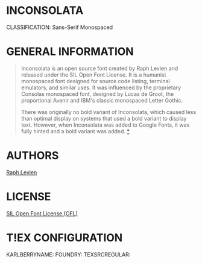INCONSOLATA
===========
CLASSIFICATION: Sans-Serif Monospaced


GENERAL INFORMATION
===================

> Inconsolata is an open source font created by Raph Levien and
> released under the SIL Open Font License. It is a humanist
> monospaced font designed for source code listing, terminal
> emulators, and similar uses. It was influenced by the proprietary
> Consolas monospaced font, designed by Lucas de Groot,
> the proportional Avenir and IBM's classic monospaced Letter Gothic.
> 
> There was originally no bold variant of Inconsolata, which caused
> less than optimal display on systems that used a bold variant to
> display text. However, when Inconsolata was added to Google Fonts,
> it was fully hinted and a bold variant was added.
> [*](https://en.wikipedia.org/wiki/Inconsolata)


AUTHORS
=======
[Raph Levien](http://www.levien.com)


LICENSE
=======
[SIL Open Font License (OFL)](http://scripts.sil.org/OFL)



T!EX CONFIGURATION
=================
KARLBERRYNAME:
FOUNDRY:
TEXSRCREGULAR:

